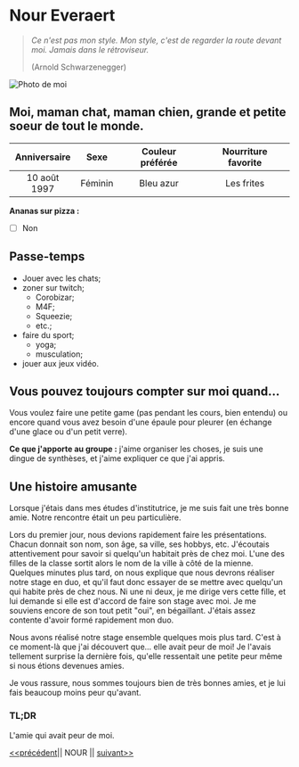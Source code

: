 # Nour Everaert

> *Ce n'est pas mon style. Mon style, c'est de regarder la route devant moi. Jamais dans le rétroviseur.*
>
> (Arnold Schwarzenegger)

![Photo de moi](https://avatars.githubusercontent.com/u/117478874?v=4)

## Moi, maman chat, maman chien, grande et petite soeur de tout le monde.

| Anniversaire | Sexe    | Couleur préférée | Nourriture favorite |
|:------------:|:-------:|:----------------:|:-------------------:|
| 10 août 1997 | Féminin | Bleu azur        | Les frites          |

**Ananas sur pizza :**
- [ ] Non

## Passe-temps
* Jouer avec les chats;
* zoner sur twitch;
  * Corobizar;
  * M4F;
  * Squeezie;
  * etc.;
* faire du sport;
  * yoga;
  * musculation;
* jouer aux jeux vidéo.

## Vous pouvez toujours compter sur moi quand...
Vous voulez faire une petite game (pas pendant les cours, bien entendu) ou encore quand vous avez besoin d'une épaule pour pleurer (en échange d'une glace ou d'un petit verre).

**Ce que j'apporte au groupe :** j'aime organiser les choses, je suis une dingue de synthèses, et j'aime expliquer ce que j'ai appris.

## Une histoire amusante
Lorsque j'étais dans mes études d'institutrice, je me suis fait une très bonne amie. Notre rencontre était un peu particulière. 

Lors du premier jour, nous devions rapidement faire les présentations. Chacun donnait  son nom, son âge, sa ville, ses hobbys, etc. J'écoutais attentivement pour savoir si quelqu'un habitait près de chez moi. L'une des filles de la classe sortit alors le nom de la ville à côté de la mienne. Quelques minutes plus tard, on nous explique que nous devrons réaliser notre stage en duo, et qu'il faut donc essayer de se mettre avec quelqu'un qui habite près de chez nous. Ni une ni deux, je me dirige vers cette fille, et lui demande si elle est d'accord de faire son stage avec moi. Je me souviens encore de son tout petit "oui", en bégaillant. J'étais assez contente d'avoir formé rapidement mon duo.

Nous avons réalisé notre stage ensemble quelques mois plus tard. C'est à ce moment-là que j'ai découvert que... elle avait peur de moi! Je l'avais tellement surprise la dernière fois, qu'elle ressentait une petite peur même si nous étions devenues amies.

Je vous rassure, nous sommes toujours bien de très bonnes amies, et je lui fais beaucoup moins peur qu'avant.

### TL;DR
L'amie qui avait peur de moi.

[<<précédent](https://github.com/nathvda/challenge-markdown)|| NOUR || [suivant>>](https://github.com/Gollumeo/presentation_markdown)

